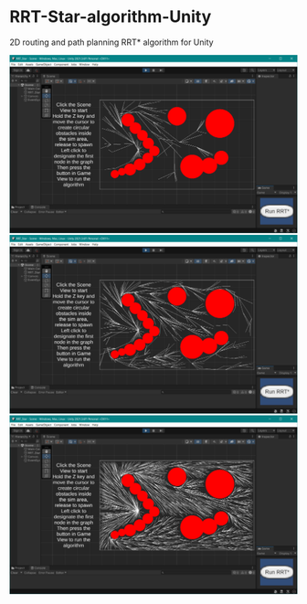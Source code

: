 # RRT-Star-algorithm-Unity
2D routing and path planning RRT* algorithm for Unity  

![alt text](https://github.com/ilariamarte/rrt-star-algorithms/blob/main/RRT-Star%20-%20Unity/images/rrtu1.PNG)
![alt text](https://github.com/ilariamarte/rrt-star-algorithms/blob/main/RRT-Star%20-%20Unity/images/rrtu2.PNG)
![alt text](https://github.com/ilariamarte/rrt-star-algorithms/blob/main/RRT-Star%20-%20Unity/images/rrtu3.PNG)
